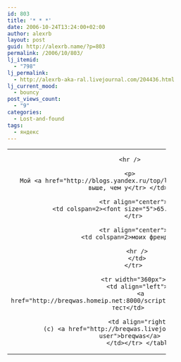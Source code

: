 ```yaml
---
id: 803
title: '* * *'
date: 2006-10-24T13:24:00+02:00
author: alexrb
layout: post
guid: http://alexrb.name/?p=803
permalink: /2006/10/803/
lj_itemid:
  - "798"
lj_permalink:
  - http://alexrb-aka-ral.livejournal.com/204436.html
lj_current_mood:
  - bouncy
post_views_count:
  - "9"
categories:
  - Lost-and-found
tags:
  - яндекс
---
```

<table style="WIDTH: 360px;">
  <tr align="center">
    <td colspan=2> 
    
    <hr />
    
    <p>
      Мой <a href="http://blogs.yandex.ru/top/lj/">Яндекс.Рейтинг</a> выше, чем у</tr> </td> 
      
      <tr align="center">
        <td colspan=2><font size="5">65.41%</font></td>
      </tr>
      
      <tr align="center">
        <td colspan=2>моих френдов</p> 
        
        <hr />
        </td>
      </tr>
      
      <tr width="360px">
        <td align="left">
          <a href="http://breqwas.homeip.net:8000/scripts/rank_test.php">Пройти тест</td> 
          
          <td align="right">
            (c) <a href="http://breqwas.livejournal.com/" class="lj-user">breqwas</a>
          </td></tr> </table>